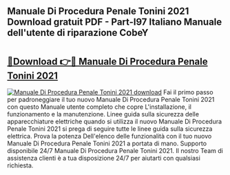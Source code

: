 ## Manuale Di Procedura Penale Tonini 2021 Download gratuit PDF - Part-I97 Italiano Manuale dell'utente di riparazione CobeY

# <h2><a href="http://df9uvj9.blite.top/?on=Manuale+Di+Procedura+Penale+Tonini+2021">🔗Download 👉🔴 Manuale Di Procedura Penale Tonini 2021</a></h2>

[![Manuale Di Procedura Penale Tonini 2021 download](https://i.imgur.com/lujVjoI.png)](http://df9uvj9.blite.top/?on=Manuale+Di+Procedura+Penale+Tonini+2021)
Fai il primo passo per padroneggiare il tuo nuovo Manuale Di Procedura Penale Tonini 2021 con questo Manuale utente completo che copre L'installazione, il funzionamento e la manutenzione. Linee guida sulla sicurezza delle apparecchiature elettriche quando si utilizza il nuovo Manuale Di Procedura Penale Tonini 2021 si prega di seguire tutte le linee guida sulla sicurezza elettrica. Prova la potenza Dell'elenco delle funzionalità con il tuo nuovo Manuale Di Procedura Penale Tonini 2021 a portata di mano. Supporto disponibile 24/7 Manuale Di Procedura Penale Tonini 2021. Il nostro Team di assistenza clienti è a tua disposizione 24/7 per aiutarti con qualsiasi richiesta.
